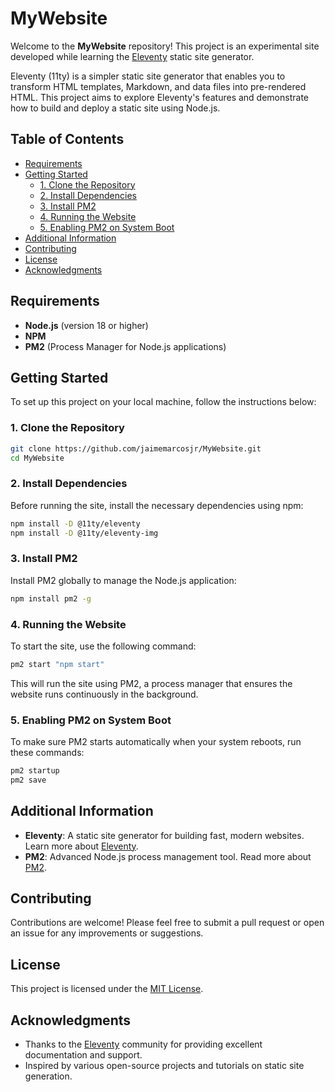 # MyWebsite

Welcome to the **MyWebsite** repository! This project is an experimental site developed while learning the [Eleventy](https://www.11ty.dev/) static site generator.

Eleventy (11ty) is a simpler static site generator that enables you to transform HTML templates, Markdown, and data files into pre-rendered HTML. This project aims to explore Eleventy's features and demonstrate how to build and deploy a static site using Node.js.

## Table of Contents

- [Requirements](#requirements)
- [Getting Started](#getting-started)
  - [1. Clone the Repository](#1-clone-the-repository)
  - [2. Install Dependencies](#2-install-dependencies)
  - [3. Install PM2](#3-install-pm2)
  - [4. Running the Website](#4-running-the-website)
  - [5. Enabling PM2 on System Boot](#5-enabling-pm2-on-system-boot)
- [Additional Information](#additional-information)
- [Contributing](#contributing)
- [License](#license)
- [Acknowledgments](#acknowledgments)

## Requirements

- **Node.js** (version 18 or higher)
- **NPM** 
- **PM2** (Process Manager for Node.js applications)

## Getting Started

To set up this project on your local machine, follow the instructions below:

### 1. Clone the Repository

```bash
git clone https://github.com/jaimemarcosjr/MyWebsite.git
cd MyWebsite
```

### 2. Install Dependencies

Before running the site, install the necessary dependencies using npm:

```bash
npm install -D @11ty/eleventy
npm install -D @11ty/eleventy-img
```

### 3. Install PM2

Install PM2 globally to manage the Node.js application:

```bash
npm install pm2 -g
```

### 4. Running the Website

To start the site, use the following command:

```bash
pm2 start "npm start"
```

This will run the site using PM2, a process manager that ensures the website runs continuously in the background.

### 5. Enabling PM2 on System Boot

To make sure PM2 starts automatically when your system reboots, run these commands:

```bash
pm2 startup
pm2 save
```

## Additional Information

- **Eleventy**: A static site generator for building fast, modern websites. Learn more about [Eleventy](https://www.11ty.dev/).
- **PM2**: Advanced Node.js process management tool. Read more about [PM2](https://pm2.keymetrics.io/).

## Contributing

Contributions are welcome! Please feel free to submit a pull request or open an issue for any improvements or suggestions.

## License

This project is licensed under the [MIT License](LICENSE).

## Acknowledgments

- Thanks to the [Eleventy](https://www.11ty.dev/) community for providing excellent documentation and support.
- Inspired by various open-source projects and tutorials on static site generation.